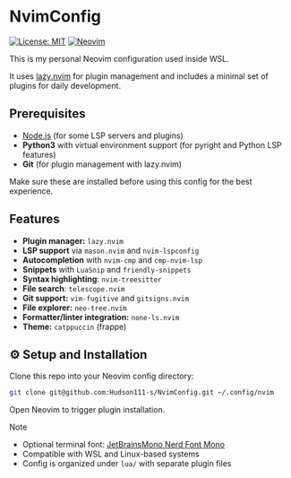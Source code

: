 # NvimConfig
[![License: MIT](https://img.shields.io/badge/License-MIT-yellow.svg)](LICENSE)
[![Neovim](https://img.shields.io/badge/Neovim-latest-57A143?logo=neovim&logoColor=white)](https://github.com/neovim/neovim)


This is my personal Neovim configuration used inside WSL.

It uses [lazy.nvim](https://github.com/folke/lazy.nvim) for plugin management and includes a minimal set of plugins for daily development.


## Prerequisites

- [Node.js](https://nodejs.org/) (for some LSP servers and plugins)
- **Python3** with virtual environment support (for pyright and Python LSP features)
- **Git** (for plugin management with lazy.nvim)

Make sure these are installed before using this config for the best experience.


## Features

- **Plugin manager:** `lazy.nvim`
- **LSP support** via `mason.nvim` and `nvim-lspconfig`
- **Autocompletion** with `nvim-cmp` and `cmp-nvim-lsp`
- **Snippets** with `LuaSnip` and `friendly-snippets`
- **Syntax highlighting**: `nvim-treesitter`
- **File search**: `telescope.nvim`
- **Git support:** `vim-fugitive` and `gitsigns.nvim`
- **File explorer:** `neo-tree.nvim`
- **Formatter/linter integration:** `none-ls.nvim`
- **Theme:** `catppuccin` (frappe)


## ⚙️ Setup and Installation

Clone this repo into your Neovim config directory:

```bash
git clone git@github.com:Hudson111-s/NvimConfig.git ~/.config/nvim
```

Open Neovim to trigger plugin installation.


> [!NOTE]
> - Optional terminal font: [JetBrainsMono Nerd Font Mono](https://www.nerdfonts.com/font-downloads)
> - Compatible with WSL and Linux-based systems
> - Config is organized under `lua/` with separate plugin files
